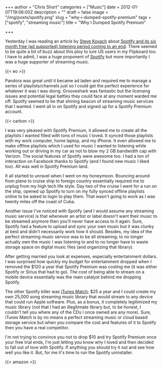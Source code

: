 +++
author = "Chris Short"
categories = ["Music"]
date = 2012-01-07T19:06:00Z
description = ""
draft = false
image = "/img/posts/spotify.png"
slug = "why-i-dumped-spotify-premium"
tags = ["spotify", "streaming music"]
title = "Why I Dumped Spotify Premium"

+++

Yesterday I was reading an article by [Steve Kovach](https://plus.google.com/102737788855280055354/) about [Spotify and its six month free (ad supported) listening period coming to an end](http://www.businessinsider.com/spotify-unlimited-streaming-ends-for-some-free-users-2012-1). There seemed to be quite a bit of buzz about this ploy to lure US users in my Flipboard too. I have to admit, I was a huge proponent of [Spotify](http://www.spotify.com/us/) but more importantly I was a huge supporter of streaming music.

{{< eo >}}

Pandora was great until it became ad laden and required me to manage a series of playlists/channels just so I could get the perfect experience for whatever it was I was doing. Grooveshark was fantastic but the licensing issues and potential legal battles they could face at any moment warded me off. Spotify seemed to be that shining beacon of streaming music services that I wanted. I went all in on Spotify and signed up for a Spotify Premium account.

{{< carbon >}}

I was very pleased with Spotify Premium, it allowed me to create all the playlists I wanted filled with tons of music I loved. It synced those playlists with my work computer, home laptop, and my iPhone. It even allowed me to make offline playlists which I used for music I wanted to listening while working out or driving in my car as not to blow my 2 GB bandwidth cap with Verizon. The social features of Spotify were awesome too. I had a ton of interaction on Facebook thanks to Spotify (and I found new music I liked too). All was well in Spotify Premium land.

It all started to unravel when I went on my honeymoon. Bouncing around from plane to cruise ship to foreign country essentially required me to unplug from my high tech life style. Day two of the cruise I went for a run on the ship, opened up Spotify to turn on my fully synced offline playlists online to be asked to login to play them. That wasn't going to work as I was twenty miles off the coast of Cuba.

Another issue I've noticed with Spotify (and I would assume any streaming music service) is that whenever an artist or label doesn't want their music to be streamed anymore then you'll never have access to it again. Sure, Spotify had a feature to upload and sync your own music but it was clunky at best and didn't necessarily work how it should. Besides, my idea of the perfect streaming music service was to be all streaming; to no longer actually own the music I was listening to and to no longer have to waste storage space on digital music files (and organizing that library).

After getting married you look at expenses, especially entertainment dollars. I was surprised how quickly my budget for entertainment dropped when I removed the $120 a year that Spotify Premium was costing me (it was either Spotify or Sirius that had to go). The cost of being able to stream on a mobile device essentially was the main catalyst behind me dropping Spotify.

The other Spotify killer was [iTunes Match](http://www.apple.com/itunes/itunes-match/); $25 a year and I could create my own 25,000 song streaming music library that would stream to any device that could run Apple software. Plus, as a bonus, it completely legitimized my music library (not that I had an illegitimate library but, to be honest, I couldn't tell you where any of the CDs I once owned are any more). Sure, iTunes Match is by no means a perfect streaming music or cloud based storage service but when you compare the cost and features of it to Spotify then you have a real competitor.

I'm not trying to convince you not to drop $10 and try Spotify Premium once your free trial ends, I'm just letting you know why I loved and then decided to fall out of love with Spotify. If anything you should try it out and see how well you like it. But, for me it's time to run the Spotify uninstaller.

{{< amazon >}}
